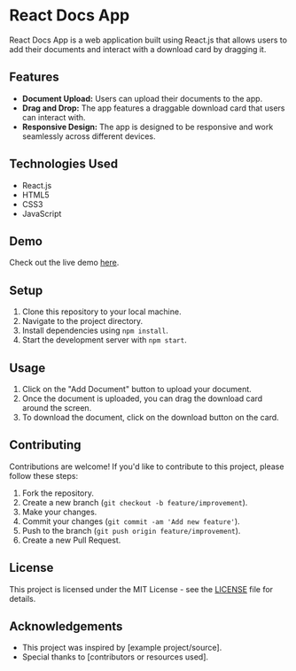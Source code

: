 # React Docs App

React Docs App is a web application built using React.js that allows users to add their documents and interact with a download card by dragging it.

## Features

- **Document Upload:** Users can upload their documents to the app.
- **Drag and Drop:** The app features a draggable download card that users can interact with.
- **Responsive Design:** The app is designed to be responsive and work seamlessly across different devices.

## Technologies Used

- React.js
- HTML5
- CSS3
- JavaScript

## Demo

Check out the live demo [here](https://docs-app-pi.vercel.app/).

## Setup

1. Clone this repository to your local machine.
2. Navigate to the project directory.
3. Install dependencies using `npm install`.
4. Start the development server with `npm start`.

## Usage

1. Click on the "Add Document" button to upload your document.
2. Once the document is uploaded, you can drag the download card around the screen.
3. To download the document, click on the download button on the card.

## Contributing

Contributions are welcome! If you'd like to contribute to this project, please follow these steps:

1. Fork the repository.
2. Create a new branch (`git checkout -b feature/improvement`).
3. Make your changes.
4. Commit your changes (`git commit -am 'Add new feature'`).
5. Push to the branch (`git push origin feature/improvement`).
6. Create a new Pull Request.

## License

This project is licensed under the MIT License - see the [LICENSE](LICENSE) file for details.

## Acknowledgements

- This project was inspired by [example project/source].
- Special thanks to [contributors or resources used].
